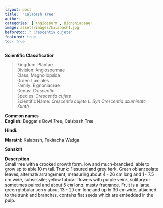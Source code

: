 ```yaml
---
layout: post
title:  "Calabash Tree"
author: 
categories: [ Angiosperm , Bignoniaceae]
image: assets/images/kalabash1.jpg
beforetoc: " Crescentia cujete"
featured: true
toc: true
---
```

  
**Scientific Classification**  
>Kingdom:			Plantae  
>Division:			Angiospermae  
>Class:				Magnoliopsida  
>Order:				Lamiales  
>Family:			Bignoniaceae  
>Genus:				*Crescentia*  
>Species:			*Crescentia cujete*  
>Scientific Name:	*Crescentia cujete L. Syn Crescentia acuminata Kunth*  
  
**Common names**  
**English:** Beggar's Bowl Tree, Calabash Tree

**Hindi:**  

**Marathi:** Kalabash, Fakiracha Wadga

**Sanskrit**
  
**Description**  
Small tree with a crooked growth form, low and much-branched, able to grow up to able 10 m tall. Trunk: Fissured and grey bark. Green oblanceolate leaves, alternate arrangement, measuring about 4 - 26 cm long and 1 - 7.5 cm wide, subsessile; yellow tubular flowers with purple veins, solitary or sometimes paired and about 5 cm long, musty fragrance. Fruit is a large, green globular berry about 13 - 20 cm long and up to 30 cm wide, attached to the trunk and branches, contains flat seeds which are embedded in the pulp.

